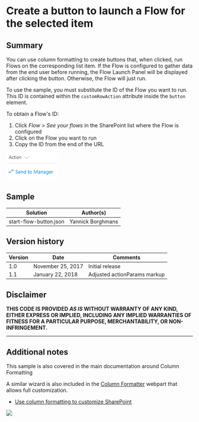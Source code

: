 # Create a button to launch a Flow for the selected item

## Summary
You can use column formatting to create buttons that, when clicked, run Flows on the corresponding list item. If the Flow is configured to gather data from the end user before running, the Flow Launch Panel will be displayed after clicking the button. Otherwise, the Flow will just run.

To use the sample, you must substitute the ID of the Flow you want to run. This ID is contained within the `customRowAction` attribute inside the `button` element.

To obtain a Flow's ID:

1. Click _Flow_ > _See your flows_ in the SharePoint list where the Flow is configured
2. Click on the Flow you want to run
3. Copy the ID from the end of the URL

![screenshot of the sample](./screenshot.png)

## Sample

Solution|Author(s)
--------|---------
start-flow-button.json | Yannick Borghmans

## Version history

Version|Date|Comments
-------|----|--------
1.0|November 25, 2017|Initial release
1.1|January 22, 2018|Adjusted actionParams markup

## Disclaimer
**THIS CODE IS PROVIDED *AS IS* WITHOUT WARRANTY OF ANY KIND, EITHER EXPRESS OR IMPLIED, INCLUDING ANY IMPLIED WARRANTIES OF FITNESS FOR A PARTICULAR PURPOSE, MERCHANTABILITY, OR NON-INFRINGEMENT.**

---

## Additional notes
This sample is also covered in the main documentation around Column Formatting

A similar wizard is also included in the [Column Formatter](https://github.com/SharePoint/sp-dev-solutions/blob/master/solutions/ColumnFormatter/README.md) webpart that allows full customization.

- [Use column formatting to customize SharePoint](https://docs.microsoft.com/en-us/sharepoint/dev/declarative-customization/column-formatting)

<img src="https://telemetry.sharepointpnp.com/sp-dev-column-formatting/samples/generic-start-flow" />

